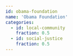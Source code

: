 ```yaml
---
id: obama-foundation
name: 'Obama Foundation'
categories:
  - id: local-community
    fraction: 0.5
  - id: social-justice
    fraction: 0.5
---
```

